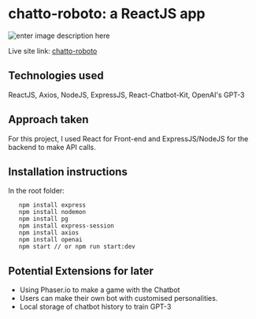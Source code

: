 
# chatto-roboto: a ReactJS app

![enter image description here](https://i.imgur.com/gf2SkOZ.gif)

Live site link: [chatto-roboto](https://chatto-robotto.herokuapp.com/)

## Technologies used
ReactJS, Axios, NodeJS, ExpressJS, React-Chatbot-Kit, OpenAI's GPT-3

## Approach taken

For this project, I used React for Front-end and ExpressJS/NodeJS for the backend to make API calls. 

## Installation instructions

   In the root folder:
   
       npm install express
       npm install nodemon
       npm install pg 
       npm install express-session
       npm install axios
       npm install openai
       npm start // or npm run start:dev
 



## Potential Extensions for later

- Using Phaser.io to make a game with the Chatbot
- Users can make their own bot with customised personalities. 
- Local storage of chatbot history to train GPT-3
